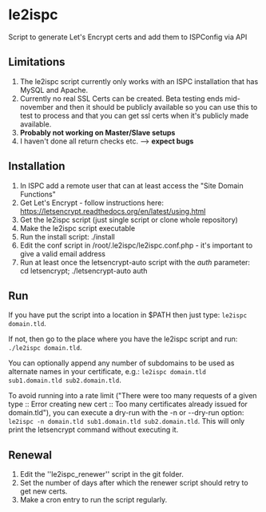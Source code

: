 # le2ispc
Script to generate Let's Encrypt certs and add them to ISPConfig via API

## Limitations

1. The le2ispc script currently only works with an ISPC installation that has MySQL and Apache.
2. Currently no real SSL Certs can be created. Beta testing ends mid-november and then it should be publicly available
   so you can use this to test to process and that you can get ssl certs when it's publicly made available.
3. **Probably not working on Master/Slave setups**
4. I haven't done all return checks etc. --> **expect bugs**

## Installation

1. In ISPC add a remote user that can at least access the "Site Domain Functions"
2. Get Let's Encrypt - follow instructions here: https://letsencrypt.readthedocs.org/en/latest/using.html
3. Get the le2ispc script (just single script or clone whole repository)
4. Make the le2ispc script executable
5. Run the install script:  ./install
6. Edit the conf script in /root/.le2ispc/le2ispc.conf.php - it's important to give a valid email address
7. Run at least once the letsencrypt-auto script with the *auth* parameter: cd letsencrypt; ./letsencrypt-auto auth

## Run

If you have put the script into a location in $PATH then just type:  ```le2ispc domain.tld```.

If not, then go to the place where you have the le2ispc script and run: ```./le2ispc domain.tld```.

You can optionally append any number of subdomains to be used as alternate names in your certificate, e.g.: ```le2ispc domain.tld sub1.domain.tld sub2.domain.tld```.

To avoid running into a rate limit ("There were too many requests of a given type :: Error creating new cert :: Too many certificates already issued for domain.tld"), you can execute a dry-run with the -n or --dry-run option: ```le2ispc -n domain.tld sub1.domain.tld sub2.domain.tld```. This will only print the letsencrypt command without executing it.

## Renewal

1. Edit the ''le2ispc_renewer'' script in the git folder.
2. Set the number of days after which the renewer script should retry to get new certs.
3. Make a cron entry to run the script regularly.